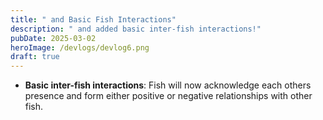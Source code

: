 ```yaml
---
title: " and Basic Fish Interactions"
description: " and added basic inter-fish interactions!"
pubDate: 2025-03-02
heroImage: /devlogs/devlog6.png
draft: true
---
```



- **Basic inter-fish interactions**: Fish will now acknowledge each others presence and form either positive or negative relationships with other fish.